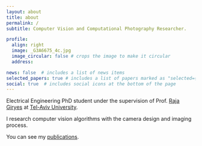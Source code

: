 ```yaml
---
layout: about
title: about
permalink: /
subtitle: Computer Vision and Computational Photography Researcher.

profile:
  align: right
  image: _G3A6675_4c.jpg
  image_circular: false # crops the image to make it circular
  address: 

news: false  # includes a list of news items
selected_papers: true # includes a list of papers marked as "selected={true}"
social: true  # includes social icons at the bottom of the page
---
```


Electrical Engineering PhD student under the supervision of Prof. <a href='https://www.giryes.sites.tau.ac.il/'>Raja Giryes</a> at <a href='https://english.tau.ac.il/'>Tel-Aviv University</a>.

I research computer vision algorithms with the camera design and imaging process. 

You can see my [publications](/publications/).

<!-- 
and the [conferences](/erezyosef/publications/) I attended.

Write your biography here. Tell the world about yourself. Link to your favorite [subreddit](http://reddit.com). You can put a picture in, too. The code is already in, just name your picture `prof_pic.jpg` and put it in the `img/` folder.

Put your address / P.O. box / other info right below your picture. You can also disable any these elements by editing `profile` property of the YAML header of your `_pages/about.md`. Edit `_bibliography/papers.bib` and Jekyll will render your [publications page](/al-folio/publications/) automatically.

Link to your social media connections, too. This theme is set up to use [Font Awesome icons](http://fortawesome.github.io/Font-Awesome/) and [Academicons](https://jpswalsh.github.io/academicons/), like the ones below. Add your Facebook, Twitter, LinkedIn, Google Scholar, or just disable all of them. -->
